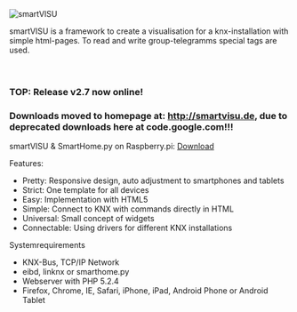 <img src='http://smartvisu.googlecode.com/svn/wiki/smartVISU.png' title='smartVISU'>

smartVISU is a framework to create a visualisation for a knx-installation with simple html-pages. To read and write group-telegramms special tags are used.<br>
<br>
<br>
<h3>TOP: Release v2.7 now online!</h3>

<h3>Downloads moved to homepage at: <a href='http://smartvisu.de'>http://smartvisu.de</a>, due to deprecated downloads here at code.google.com!!!</h3>


smartVISU & SmartHome.py on Raspberry.pi: <a href='https://github.com/mknx/smarthome/wiki/SmartHome.pi'>Download</a>


Features:<br>
<ul><li>Pretty: Responsive design, auto adjustment to smartphones and tablets<br>
</li><li>Strict: One template for all devices<br>
</li><li>Easy: Implementation with HTML5<br>
</li><li>Simple: Connect to KNX with commands directly in HTML<br>
</li><li>Universal: Small concept of widgets<br>
</li><li>Connectable: Using drivers for different KNX installations</li></ul>

Systemrequirements<br>
<ul><li>KNX-Bus, TCP/IP Network<br>
</li><li>eibd, linknx or smarthome.py<br>
</li><li>Webserver with PHP 5.2.4<br>
</li><li>Firefox, Chrome, IE, Safari, iPhone, iPad, Android Phone or Android Tablet